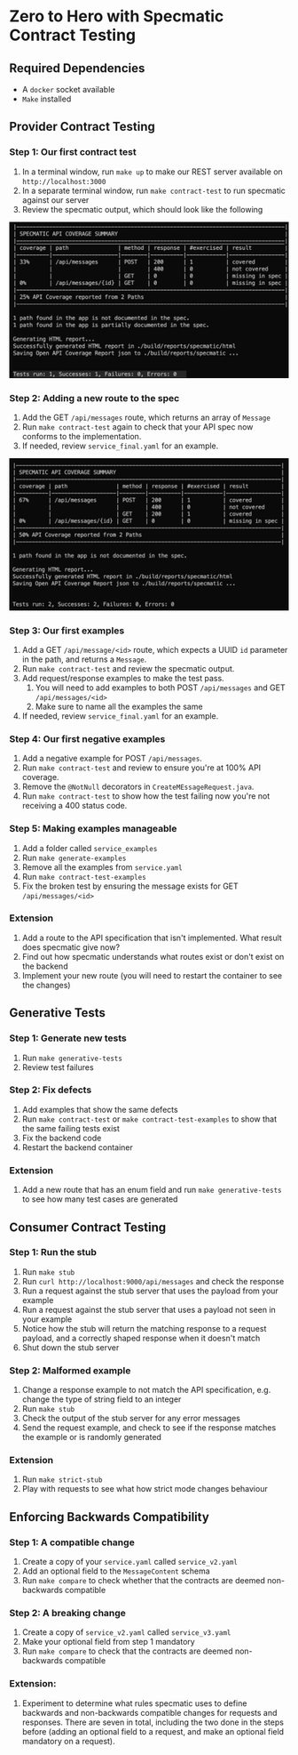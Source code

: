 # Zero to Hero with Specmatic Contract Testing

## Required Dependencies

- A `docker` socket available
- `Make` installed

## Provider Contract Testing

### Step 1: Our first contract test

1. In a terminal window, run `make up` to make our REST server available on `http://localhost:3000`
2. In a separate terminal window, run `make contract-test` to run specmatic against our server
3. Review the specmatic output, which should look like the following

![First Run](images/first_run.png)

### Step 2: Adding a new route to the spec

1. Add the GET `/api/messages` route, which returns an array of `Message`
2. Run `make contract-test` again to check that your API spec now conforms to the implementation.
3. If needed, review `service_final.yaml` for an example.

![Second Run](images/second_run.png)

### Step 3: Our first examples

1. Add a GET `/api/message/<id>` route, which expects a UUID `id` parameter in the path, and returns a `Message`.
2. Run `make contract-test` and review the specmatic output.
3. Add request/response examples to make the test pass.
   1. You will need to add examples to both POST `/api/messages` and GET `/api/messages/<id>`
   2. Make sure to name all the examples the same
4. If needed, review `service_final.yaml` for an example.

### Step 4: Our first negative examples

1. Add a negative example for POST `/api/messages`.
2. Run `make contract-test` and review to ensure you're at 100% API coverage.
3. Remove the `@NotNull` decorators in `CreateMEssageRequest.java`.
4. Run `make contract-test` to show how the test failing now you're not receiving a 400 status code.

### Step 5: Making examples manageable

1. Add a folder called `service_examples`
2. Run `make generate-examples`
3. Remove all the examples from `service.yaml`
4. Run `make contract-test-examples`
5. Fix the broken test by ensuring the message exists for GET `/api/messages/<id>`

### Extension

1. Add a route to the API specification that isn't implemented. What result does specmatic give now?
2. Find out how specmatic understands what routes exist or don't exist on the backend
3. Implement your new route (you will need to restart the container to see the changes)

## Generative Tests

### Step 1: Generate new tests

1. Run `make generative-tests`
2. Review test failures

### Step 2: Fix defects

1. Add examples that show the same defects
2. Run `make contract-test` or `make contract-test-examples` to show that the same failing tests exist
3. Fix the backend code
4. Restart the backend container

### Extension

1. Add a new route that has an enum field and run `make generative-tests` to see how many test cases are generated

## Consumer Contract Testing

### Step 1: Run the stub

1. Run `make stub`
2. Run `curl http://localhost:9000/api/messages` and check the response
3. Run a request against the stub server that uses the payload from your example
4. Run a request against the stub server that uses a payload not seen in your example
5. Notice how the stub will return the matching response to a request payload, and a correctly shaped response when it doesn't match
6. Shut down the stub server

### Step 2: Malformed example

1. Change a response example to not match the API specification, e.g. change the type of string field to an integer
2. Run `make stub`
3. Check the output of the stub server for any error messages
4. Send the request example, and check to see if the response matches the example or is randomly generated

### Extension

1. Run `make strict-stub`
2. Play with requests to see what how strict mode changes behaviour

## Enforcing Backwards Compatibility

### Step 1: A compatible change

1. Create a copy of your `service.yaml` called `service_v2.yaml`
2. Add an optional field to the `MessageContent` schema
3. Run `make compare` to check whether that the contracts are deemed non-backwards compatible

### Step 2: A breaking change

1. Create a copy of `service_v2.yaml` called `service_v3.yaml`
2. Make your optional field from step 1 mandatory
3. Run `make compare` to check that the contracts are deemed non-backwards compatible

### Extension:

1. Experiment to determine what rules specmatic uses to define backwards and non-backwards compatible changes for requests and responses. There are seven in total, including the two done in the steps before (adding an optional field to a request, and make an optional field mandatory on a request).
